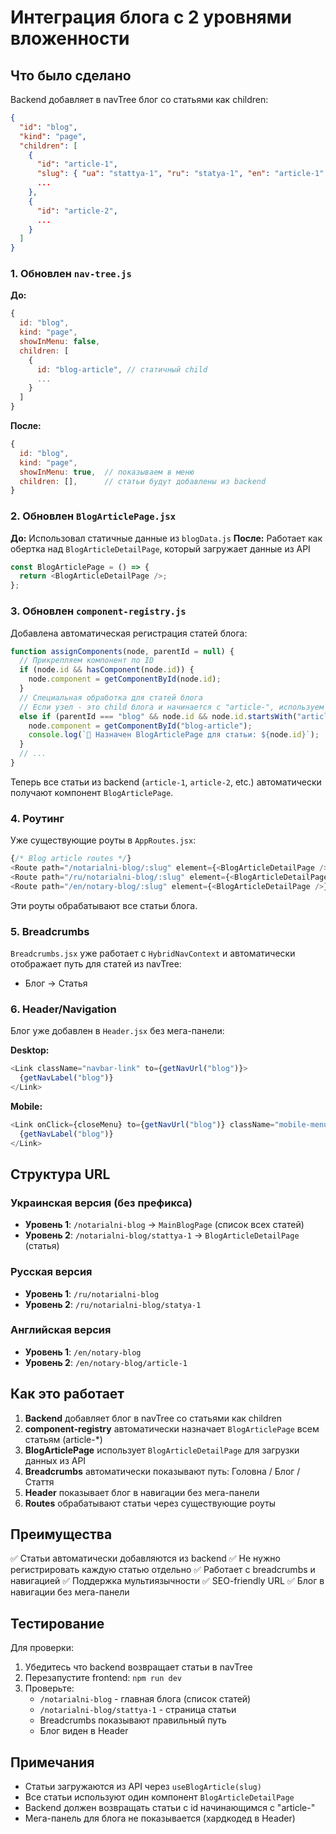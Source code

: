 # Интеграция блога с 2 уровнями вложенности

## Что было сделано

Backend добавляет в navTree блог со статьями как children:

```json
{
  "id": "blog",
  "kind": "page",
  "children": [
    {
      "id": "article-1",
      "slug": { "ua": "stattya-1", "ru": "statya-1", "en": "article-1" },
      ...
    },
    {
      "id": "article-2",
      ...
    }
  ]
}
```

### 1. Обновлен `nav-tree.js`

**До:**

```javascript
{
  id: "blog",
  kind: "page",
  showInMenu: false,
  children: [
    {
      id: "blog-article", // статичный child
      ...
    }
  ]
}
```

**После:**

```javascript
{
  id: "blog",
  kind: "page",
  showInMenu: true,  // показываем в меню
  children: [],      // статьи будут добавлены из backend
}
```

### 2. Обновлен `BlogArticlePage.jsx`

**До:** Использовал статичные данные из `blogData.js`
**После:** Работает как обертка над `BlogArticleDetailPage`, который загружает данные из API

```javascript
const BlogArticlePage = () => {
  return <BlogArticleDetailPage />;
};
```

### 3. Обновлен `component-registry.js`

Добавлена автоматическая регистрация статей блога:

```javascript
function assignComponents(node, parentId = null) {
  // Прикрепляем компонент по ID
  if (node.id && hasComponent(node.id)) {
    node.component = getComponentById(node.id);
  }
  // Специальная обработка для статей блога
  // Если узел - это child блога и начинается с "article-", используем BlogArticlePage
  else if (parentId === "blog" && node.id && node.id.startsWith("article-")) {
    node.component = getComponentById("blog-article");
    console.log(`📝 Назначен BlogArticlePage для статьи: ${node.id}`);
  }
  // ...
}
```

Теперь все статьи из backend (`article-1`, `article-2`, etc.) автоматически получают компонент `BlogArticlePage`.

### 4. Роутинг

Уже существующие роуты в `AppRoutes.jsx`:

```javascript
{/* Blog article routes */}
<Route path="/notarialni-blog/:slug" element={<BlogArticleDetailPage />} />
<Route path="/ru/notarialni-blog/:slug" element={<BlogArticleDetailPage />} />
<Route path="/en/notary-blog/:slug" element={<BlogArticleDetailPage />} />
```

Эти роуты обрабатывают все статьи блога.

### 5. Breadcrumbs

`Breadcrumbs.jsx` уже работает с `HybridNavContext` и автоматически отображает путь для статей из navTree:

- Блог → Статья

### 6. Header/Navigation

Блог уже добавлен в `Header.jsx` без мега-панели:

**Desktop:**

```javascript
<Link className="navbar-link" to={getNavUrl("blog")}>
  {getNavLabel("blog")}
</Link>
```

**Mobile:**

```javascript
<Link onClick={closeMenu} to={getNavUrl("blog")} className="mobile-menu-item">
  {getNavLabel("blog")}
</Link>
```

## Структура URL

### Украинская версия (без префикса)

- **Уровень 1**: `/notarialni-blog` → `MainBlogPage` (список всех статей)
- **Уровень 2**: `/notarialni-blog/stattya-1` → `BlogArticleDetailPage` (статья)

### Русская версия

- **Уровень 1**: `/ru/notarialni-blog`
- **Уровень 2**: `/ru/notarialni-blog/statya-1`

### Английская версия

- **Уровень 1**: `/en/notary-blog`
- **Уровень 2**: `/en/notary-blog/article-1`

## Как это работает

1. **Backend** добавляет блог в navTree со статьями как children
2. **component-registry** автоматически назначает `BlogArticlePage` всем статьям (article-\*)
3. **BlogArticlePage** использует `BlogArticleDetailPage` для загрузки данных из API
4. **Breadcrumbs** автоматически показывают путь: Головна / Блог / Стаття
5. **Header** показывает блог в навигации без мега-панели
6. **Routes** обрабатывают статьи через существующие роуты

## Преимущества

✅ Статьи автоматически добавляются из backend
✅ Не нужно регистрировать каждую статью отдельно
✅ Работает с breadcrumbs и навигацией
✅ Поддержка мультиязычности
✅ SEO-friendly URL
✅ Блог в навигации без мега-панели

## Тестирование

Для проверки:

1. Убедитесь что backend возвращает статьи в navTree
2. Перезапустите frontend: `npm run dev`
3. Проверьте:
   - `/notarialni-blog` - главная блога (список статей)
   - `/notarialni-blog/stattya-1` - страница статьи
   - Breadcrumbs показывают правильный путь
   - Блог виден в Header

## Примечания

- Статьи загружаются из API через `useBlogArticle(slug)`
- Все статьи используют один компонент `BlogArticleDetailPage`
- Backend должен возвращать статьи с id начинающимся с "article-"
- Мега-панель для блога не показывается (хардкодед в Header)
